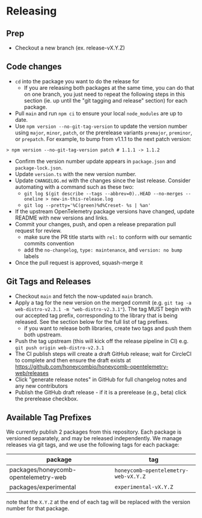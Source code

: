 # Releasing

## Prep
- Checkout a new branch (ex. release-vX.Y.Z)

## Code changes
- `cd` into the package you want to do the release for
  - If you are releasing both packages at the same time, you can do that on one branch, you just need to repeat the following steps in this section (ie. up until the "git tagging and release" section) for each package.
- Pull `main` and run `npm ci` to ensure your local `node_modules` are up to date.
- Use `npm version --no-git-tag-version` to update the version number using `major`, `minor`, `patch`, or the prerelease variants `premajor`, `preminor`, or `prepatch`.
  For example, to bump from v1.1.1 to the next patch version:

```shell
> npm version --no-git-tag-version patch # 1.1.1 -> 1.1.2
```

- Confirm the version number update appears in `package.json` and `package-lock.json`.
- Update `version.ts` with the new version number.
- Update `CHANGELOG.md` with the changes since the last release. Consider automating with a command such as these two:
  - `git log $(git describe --tags --abbrev=0)..HEAD --no-merges --oneline > new-in-this-release.log`
  - `git log --pretty='%C(green)%d%Creset- %s | %an'`
- If the upstream OpenTelemetry package versions have changed, update README with new versions and links.
- Commit your changes, push, and open a release preparation pull request for review.
  - make sure the PR title starts with `rel:` to conform with our semantic commits convention
  - add the `no-changelog`, `type: maintenance`, and `version: no bump` labels
- Once the pull request is approved, squash-merge it

## Git Tags and Releases
- Checkout `main` and fetch the now-updated `main` branch.
- Apply a tag for the new version on the merged commit (e.g. `git tag -a web-distro-v2.3.1 -m "web-distro-v2.3.1"`). The tag MUST begin with our accepted tag prefix, corresponding to the library that is being released. See the section below for the full list of tag prefixes.
  - if you want to release both libraries, create two tags and push them both upstream.
- Push the tag upstream (this will kick off the release pipeline in CI) e.g. `git push origin web-distro-v2.3.1`
- The CI publish steps will create a draft GitHub release; wait for CircleCI to complete and then ensure the draft exists at https://github.com/honeycombio/honeycomb-opentelemetry-web/releases
- Click "generate release notes" in GitHub for full changelog notes and any new contributors
- Publish the GitHub draft release - if it is a prerelease (e.g., beta) click the prerelease checkbox.

## Available Tag Prefixes
We currently publish 2 packages from this repository. Each package is versioned separately, and may be released independently. We manage releases via git tags, and we use the following tags for each package:

| package                                        | tag                                           |
|------------------------------------------------|-----------------------------------------------|
| packages/honeycomb-opentelemetry-web           | `honeycomb-opentelemetry-web-vX.Y.Z`          |
| packages/experimental                          | `experimental-vX.Y.Z`                         |

note that the `X.Y.Z` at the end of each tag will be replaced with the version number for that package.
